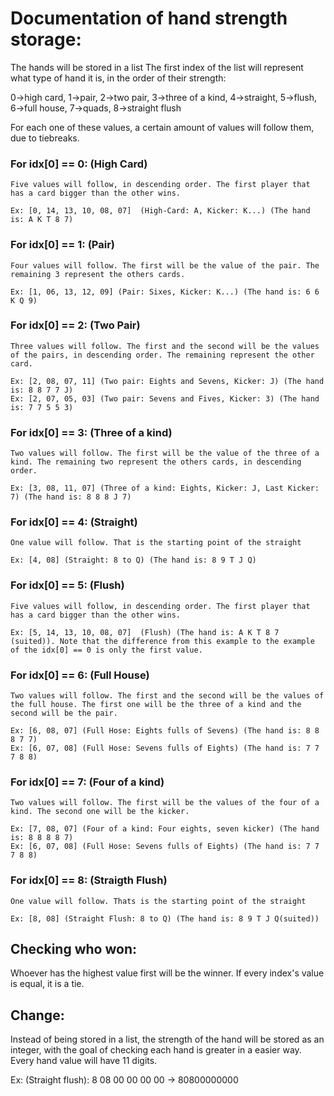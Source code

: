 # Documentation of hand strength storage:
The hands will be stored in a list
The first index of the list will represent what type of hand it is, in the order of their strength:

0->high card, 1->pair, 2->two pair, 3->three of a kind, 4->straight, 5->flush, 6->full house, 7->quads, 8->straight flush

For each one of these values, a certain amount of values will follow them, due to tiebreaks. 

### For idx[0] == 0: (High Card)

    Five values will follow, in descending order. The first player that has a card bigger than the other wins.
    
    Ex: [0, 14, 13, 10, 08, 07]  (High-Card: A, Kicker: K...) (The hand is: A K T 8 7)

### For idx[0] == 1: (Pair)

    Four values will follow. The first will be the value of the pair. The remaining 3 represent the others cards.
    
    Ex: [1, 06, 13, 12, 09] (Pair: Sixes, Kicker: K...) (The hand is: 6 6 K Q 9)

### For idx[0] == 2: (Two Pair)

    Three values will follow. The first and the second will be the values of the pairs, in descending order. The remaining represent the other card.
    
    Ex: [2, 08, 07, 11] (Two pair: Eights and Sevens, Kicker: J) (The hand is: 8 8 7 7 J)
    Ex: [2, 07, 05, 03] (Two pair: Sevens and Fives, Kicker: 3) (The hand is: 7 7 5 5 3)

### For idx[0] == 3: (Three of a kind)

    Two values will follow. The first will be the value of the three of a kind. The remaining two represent the others cards, in descending order.
    
    Ex: [3, 08, 11, 07] (Three of a kind: Eights, Kicker: J, Last Kicker: 7) (The hand is: 8 8 8 J 7)

### For idx[0] == 4: (Straight)

    One value will follow. That is the starting point of the straight
    
    Ex: [4, 08] (Straight: 8 to Q) (The hand is: 8 9 T J Q)
    
### For idx[0] == 5: (Flush)

    Five values will follow, in descending order. The first player that has a card bigger than the other wins.
    
    Ex: [5, 14, 13, 10, 08, 07]  (Flush) (The hand is: A K T 8 7 (suited)). Note that the difference from this example to the example of the idx[0] == 0 is only the first value.

### For idx[0] == 6: (Full House)

    Two values will follow. The first and the second will be the values of the full house. The first one will be the three of a kind and the second will be the pair.
    
    Ex: [6, 08, 07] (Full Hose: Eights fulls of Sevens) (The hand is: 8 8 8 7 7)
    Ex: [6, 07, 08] (Full Hose: Sevens fulls of Eights) (The hand is: 7 7 7 8 8)

### For idx[0] == 7: (Four of a kind)
    
    Two values will follow. The first will be the values of the four of a kind. The second one will be the kicker.
    
    Ex: [7, 08, 07] (Four of a kind: Four eights, seven kicker) (The hand is: 8 8 8 8 7)
    Ex: [6, 07, 08] (Full Hose: Sevens fulls of Eights) (The hand is: 7 7 7 8 8)

### For idx[0] == 8: (Straigth Flush)
    
    One value will follow. Thats is the starting point of the straight
    
    Ex: [8, 08] (Straight Flush: 8 to Q) (The hand is: 8 9 T J Q(suited))
    
## Checking who won:
Whoever has the highest value first will be the winner. If every index's value is equal, it is a tie.

## Change:
Instead of being stored in a list, the strength of the hand will be stored as an integer, with the goal of checking each hand is greater in a easier way.
Every hand value will have 11 digits.

Ex: (Straight flush): 8 08 00 00 00 00 -> 80800000000

